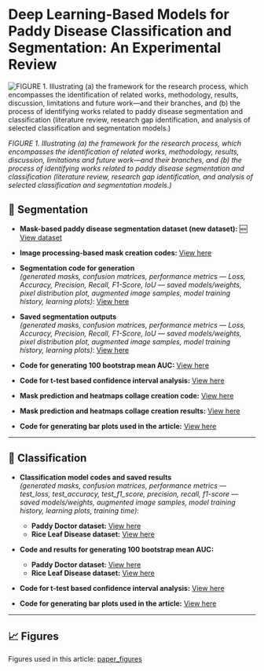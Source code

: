 # Deep Learning-Based Models for Paddy Disease Classification and Segmentation: An Experimental Review



![FIGURE 1. Illustrating (a) the framework for the research process, which encompasses the identification of related works, methodology, results, discussion,
limitations and future work—and their branches, and (b) the process of identifying works related to paddy disease segmentation and classification (literature review,
research gap identification, and analysis of selected classification and segmentation models.)](paper_figures/paper_layout/paper_layout.jpg)

*FIGURE 1. Illustrating (a) the framework for the research process, which encompasses the identification of related works, methodology, results, discussion,
limitations and future work—and their branches, and (b) the process of identifying works related to paddy disease segmentation and classification (literature review,
research gap identification, and analysis of selected classification and segmentation models.)*

## 📌 Segmentation
- **Mask-based paddy disease segmentation dataset (new dataset):** 🆕
  [View dataset](segmentation/segmentation_dataset/segmentation_data43_resized_cropped_split)

- **Image processing-based mask creation codes:**  [View here](segmentation/mask_creation_codes)

- **Segmentation code for generation**  
  *(generated masks, confusion matrices, performance metrics — Loss, Accuracy, Precision, Recall, F1-Score, IoU — saved models/weights, pixel distribution plot, augmented image samples, model training history, learning plots)*:  [View here](segmentation/segmentation_model_codes/model_generation_confusion_results_code)

- **Saved segmentation outputs**  
  *(generated masks, confusion matrices, performance metrics — Loss, Accuracy, Precision, Recall, F1-Score, IoU — saved models/weights, pixel distribution plot, augmented image samples, model training history, learning plots)*:  [View here](segmentation/segmentation_model_codes/saved_outputs_segmentation)

- **Code for generating 100 bootstrap mean AUC:**  [View here](segmentation/segmentation_model_codes/100_bootstraped_AUC_code)

- **Code for t-test based confidence interval analysis:**  [View here](segmentation/segmentation_model_codes/segmentation_t_tests_from_AUC_code)

- **Mask prediction and heatmaps collage creation code:**  [View here](segmentation/segmentation_model_codes/heatmap_predictions_collage_code)

- **Mask prediction and heatmaps collage creation results:**  [View here](segmentation/segmentation_model_codes/heatmap_predictions_collage_results)

- **Code for generating bar plots used in the article:**  [View here](segmentation/segmentation_model_codes/segmentation_results_bar_charts_code)

---

## 📌 Classification

- **Classification model codes and saved results**  
  *(generated masks, confusion matrices, performance metrics — test_loss, test_accuracy, test_f1_score, precision, recall, f1-score — saved models/weights, augmented image samples, model training history, learning plots, training time)*:  
  - **Paddy Doctor dataset:** [View here](classification/classification_data26_code_n_results)  
  - **Rice Leaf Disease dataset:** [View here](classification/classification_data44_code_n_results)

- **Code and results for generating 100 bootstrap mean AUC:**  
  - **Paddy Doctor dataset:** [View here](classification/AUC_result_codes/data26_AUC_codes_n_result)  
  - **Rice Leaf Disease dataset:** [View here](classification/AUC_result_codes/data44_AUC_codes_n_results)

- **Code for t-test based confidence interval analysis:** [View here](classification/t_test_from_AUC_code)

- **Code for generating bar plots used in the article:** [View here](classification/bar_plots_code)

---

## 📈 Figures  
Figures used in this article: [paper_figures](paper_figures)
